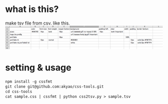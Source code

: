 # what is this?

make tsv file from csv.
like this.
![sample image](/sample_tsv.png)

# setting & usage

    npm install -g cssfmt 
    git clone git@github.com:akyao/css-tools.git
    cd css-tools
    cat sample.css | cssfmt | python css2tsv.py > sample.tsv
